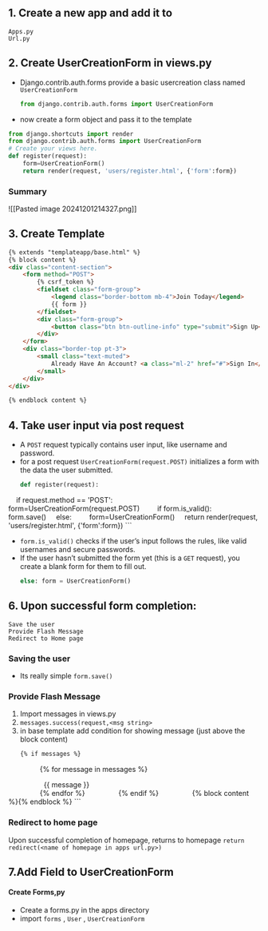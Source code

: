 ## 1. Create a new app and add it to 
	Apps.py
	Url.py
## 2. Create UserCreationForm in views.py
- Django.contrib.auth.forms provide a basic usercreation class named `UserCreationForm`
  ```Python
  from django.contrib.auth.forms import UserCreationForm
	```
- now create a form object and pass it to the template

```Python
from django.shortcuts import render
from django.contrib.auth.forms import UserCreationForm
# Create your views here.
def register(request):
    form=UserCreationForm()
    return render(request, 'users/register.html', {'form':form})
```
### Summary
![[Pasted image 20241201214327.png]]
## 3. Create Template

```html
{% extends "templateapp/base.html" %}
{% block content %}
<div class="content-section">
    <form method="POST">
        {% csrf_token %}
        <fieldset class="form-group">
            <legend class="border-bottom mb-4">Join Today</legend>
            {{ form }}
        </fieldset>
        <div class="form-group">
            <button class="btn btn-outline-info" type="submit">Sign Up</button>
        </div>
    </form>
    <div class="border-top pt-3">
        <small class="text-muted">
            Already Have An Account? <a class="ml-2" href="#">Sign In</a>
        </small>
    </div>
</div>

{% endblock content %}
```

## 4. Take user input via post request
- A `POST` request typically contains user input, like username and password.
- for a post request `UserCreationForm(request.POST)` initializes a form with the data the user submitted.
  ```Python
  def register(request):
    if request.method == 'POST':
        form=UserCreationForm(request.POST)
        if form.is_valid():
            form.save()
    else:
        form=UserCreationForm()
    return render(request, 'users/register.html', {'form':form})
	```
- `form.is_valid()` checks if the user’s input follows the rules, like valid usernames and secure passwords.
- If the user hasn’t submitted the form yet (this is a `GET` request), you create a blank form for them to fill out.
  ```Python
  else: form = UserCreationForm()
	```
## 6. Upon successful form completion:
	Save the user
	Provide Flash Message
	Redirect to Home page
### Saving the user
- Its really simple
  `form.save()`
### Provide Flash Message
1. Import messages in views.py
2. `messages.success(request,<msg string>`
3. in base template add condition for showing message
   (just above the block content)
   ```html
   {% if messages %}
                {% for message in messages %}
                <div class="alert alert-{{ message.tags }}">
                    {{ message }}
                </div>
                {% endfor %}
                {% endif %}
                {% block content %}{% endblock %}
	```
### Redirect to home page
Upon successful completion of homepage, returns to homepage
`return redirect(<name of homepage in apps url.py>)`

## 7.Add Field to UserCreationForm
#### Create Forms,py
- Create a forms.py in the apps directory
- import `forms` , `User` , `UserCreationForm`
